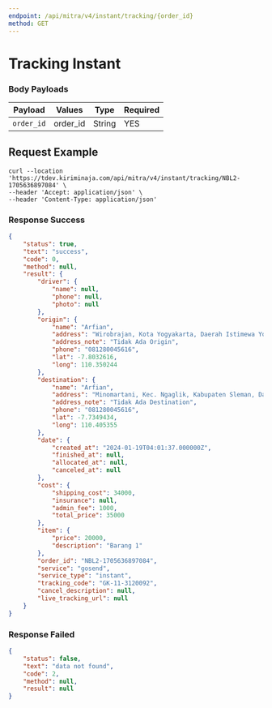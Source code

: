 ```yaml
---
endpoint: /api/mitra/v4/instant/tracking/{order_id}
method: GET
---
```

# Tracking Instant

### Body Payloads
| Payload        | Values                                         | Type            | Required |
|----------------|------------------------------------------------|-----------------|----------|
| `order_id`      | order_id | String          | YES      |

## Request Example
```shell
curl --location 'https://tdev.kiriminaja.com/api/mitra/v4/instant/tracking/NBL2-1705636897084' \
--header 'Accept: application/json' \
--header 'Content-Type: application/json'
```

### Response Success
```json
{
    "status": true,
    "text": "success",
    "code": 0,
    "method": null,
    "result": {
        "driver": {
            "name": null,
            "phone": null,
            "photo": null
        },
        "origin": {
            "name": "Arfian",
            "address": "Wirobrajan, Kota Yogyakarta, Daerah Istimewa Yogyakarta, Indonesia",
            "address_note": "Tidak Ada Origin",
            "phone": "081280045616",
            "lat": -7.8032616,
            "long": 110.350244
        },
        "destination": {
            "name": "Arfian",
            "address": "Minomartani, Kec. Ngaglik, Kabupaten Sleman, Daerah Istimewa Yogyakarta, Indonesia",
            "address_note": "Tidak Ada Destination",
            "phone": "081280045616",
            "lat": -7.7349434,
            "long": 110.405355
        },
        "date": {
            "created_at": "2024-01-19T04:01:37.000000Z",
            "finished_at": null,
            "allocated_at": null,
            "canceled_at": null
        },
        "cost": {
            "shipping_cost": 34000,
            "insurance": null,
            "admin_fee": 1000,
            "total_price": 35000
        },
        "item": {
            "price": 20000,
            "description": "Barang 1"
        },
        "order_id": "NBL2-1705636897084",
        "service": "gosend",
        "service_type": "instant",
        "tracking_code": "GK-11-3120092",
        "cancel_description": null,
        "live_tracking_url": null
    }
}
```
### Response Failed
```json
{
    "status": false,
    "text": "data not found",
    "code": 2,
    "method": null,
    "result": null
}
```
